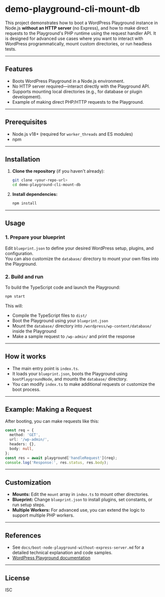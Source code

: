 # demo-playground-cli-mount-db

This project demonstrates how to boot a WordPress Playground instance in Node.js **without an HTTP server** (no Express), and how to make direct requests to the Playground's PHP runtime using the request handler API. It is designed for advanced use cases where you want to interact with WordPress programmatically, mount custom directories, or run headless tests.

---

## Features

- Boots WordPress Playground in a Node.js environment.
- No HTTP server required—interact directly with the Playground API.
- Supports mounting local directories (e.g., for database or plugin development).
- Example of making direct PHP/HTTP requests to the Playground.

---

## Prerequisites

- Node.js v18+ (required for `worker_threads` and ES modules)
- npm

---

## Installation

1. **Clone the repository** (if you haven't already):

   ```sh
   git clone <your-repo-url>
   cd demo-playground-cli-mount-db
   ```

2. **Install dependencies:**

   ```sh
   npm install
   ```

---

## Usage

### 1. Prepare your blueprint

Edit `blueprint.json` to define your desired WordPress setup, plugins, and configuration.  
You can also customize the `database/` directory to mount your own files into the Playground.

### 2. Build and run

To build the TypeScript code and launch the Playground:

```sh
npm start
```

This will:
- Compile the TypeScript files to `dist/`
- Boot the Playground using your `blueprint.json`
- Mount the `database/` directory into `/wordpress/wp-content/database/` inside the Playground
- Make a sample request to `/wp-admin/` and print the response

---

## How it works

- The main entry point is `index.ts`.
- It loads your `blueprint.json`, boots the Playground using `bootPlaygroundNode`, and mounts the `database/` directory.
- You can modify `index.ts` to make additional requests or customize the boot process.

---

## Example: Making a Request

After booting, you can make requests like this:

```ts
const req = {
  method: 'GET',
  url: '/wp-admin/',
  headers: {},
  body: null,
};
const res = await playground['handleRequest'](req);
console.log('Response:', res.status, res.body);
```

---

## Customization

- **Mounts:** Edit the `mount` array in `index.ts` to mount other directories.
- **Blueprint:** Change `blueprint.json` to install plugins, set constants, or run setup steps.
- **Multiple Workers:** For advanced use, you can extend the logic to support multiple PHP workers.

---

## References

- See `docs/boot-node-playground-without-express-server.md` for a detailed technical explanation and code samples.
- [WordPress Playground documentation](https://github.com/WordPress/wordpress-playground)

---

## License

ISC 
